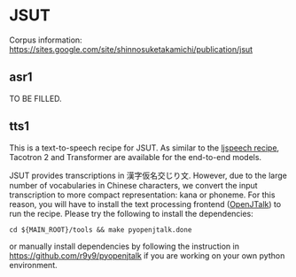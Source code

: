 # JSUT

Corpus information: https://sites.google.com/site/shinnosuketakamichi/publication/jsut

## asr1

TO BE FILLED.

## tts1

This is a text-to-speech recipe for JSUT. As similar to the [ljspeech recipe](../ljspeech/), Tacotron 2 and Transformer are available for the end-to-end models.

JSUT provides transcriptions in 漢字仮名交じり文. However, due to the  large number of vocabularies in Chinese characters, we convert the input transcription to more compact representation: kana or phoneme. For this reason, you will have to install the text processing frontend ([OpenJTalk](http://open-jtalk.sp.nitech.ac.jp/)) to run the recipe. Please try the following to install the dependencies:

```
cd ${MAIN_ROOT}/tools && make pyopenjtalk.done
```

or manually install dependencies by following the instruction in https://github.com/r9y9/pyopenjtalk if you are working on your own python environment.
